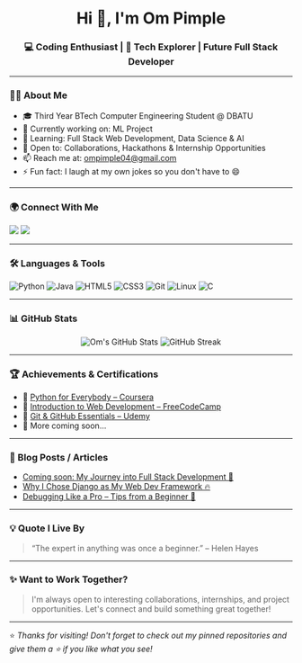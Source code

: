 <!-- Profile Banner (Optional - Replace the URL with your custom banner image) -->
<!-- <p align="center">
  <img src="https://readme-landing-banner-placeholder.com/banner.png" alt="Om Pimple Banner" width="100%">
</p> -->

<h1 align="center">Hi 👋, I'm Om Pimple</h1>
<h3 align="center">💻 Coding Enthusiast | 🚀 Tech Explorer | Future Full Stack Developer</h3>

---

### 👨‍💻 About Me

- 🎓 Third Year BTech Computer Engineering Student @ DBATU  
- 🔭 Currently working on: ML Project  
- 🌱 Learning: Full Stack Web Development, Data Science & AI  
- 🤝 Open to: Collaborations, Hackathons & Internship Opportunities  
- 📫 Reach me at: [ompimple04@gmail.com](mailto:ompimple04@gmail.com)  
- ⚡ Fun fact: I laugh at my own jokes so you don't have to 😄  

---

### 🌍 Connect With Me

<p align="left">
  <a href="https://github.com/OmPimple26" target="_blank"><img src="https://img.shields.io/badge/GitHub-000?style=for-the-badge&logo=github&logoColor=white"/></a>
  <a href="https://www.linkedin.com/in/om-pimple-0042822b3" target="_blank"><img src="https://img.shields.io/badge/LinkedIn-0A66C2?style=for-the-badge&logo=linkedin&logoColor=white"/></a>
  <!-- Add your portfolio when ready -->
  <!-- <a href="https://your-portfolio.com" target="_blank"><img src="https://img.shields.io/badge/Portfolio-FF5722?style=for-the-badge&logo=internet-explorer&logoColor=white"/></a> -->
</p>

---

### 🛠️ Languages & Tools

![Python](https://img.shields.io/badge/Python-3776AB?style=flat-square&logo=python&logoColor=white)
![Java](https://img.shields.io/badge/Java-007396?style=flat-square&logo=java&logoColor=white)
![HTML5](https://img.shields.io/badge/HTML5-E34F26?style=flat-square&logo=html5&logoColor=white)
![CSS3](https://img.shields.io/badge/CSS3-1572B6?style=flat-square&logo=css3&logoColor=white)
![Git](https://img.shields.io/badge/Git-F05032?style=flat-square&logo=git&logoColor=white)
![Linux](https://img.shields.io/badge/Linux-FCC624?style=flat-square&logo=linux&logoColor=black)
![C](https://img.shields.io/badge/C-00599C?style=flat-square&logo=c&logoColor=white)

---

### 📊 GitHub Stats

<p align="center">
  <img src="https://github-readme-stats.vercel.app/api?username=OmPimple26&show_icons=true&theme=tokyonight&hide_border=true" alt="Om's GitHub Stats"/>
  <img src="https://github-readme-streak-stats.herokuapp.com/?user=OmPimple26&theme=tokyonight&hide_border=true" alt="GitHub Streak"/>
</p>

---

### 🏆 Achievements & Certifications

- 📜 [Python for Everybody – Coursera](#)  
- 📜 [Introduction to Web Development – FreeCodeCamp](#)  
- 📜 [Git & GitHub Essentials – Udemy](#)  
- 📜 More coming soon...

---

### 📝 Blog Posts / Articles

<!-- Add real links later -->
- [Coming soon: My Journey into Full Stack Development 🚀](#)
- [Why I Chose Django as My Web Dev Framework 🔥](#)
- [Debugging Like a Pro – Tips from a Beginner 🧠](#)

---

### 💡 Quote I Live By

> “The expert in anything was once a beginner.” – Helen Hayes

---

### ✨ Want to Work Together?

> I'm always open to interesting collaborations, internships, and project opportunities. Let's connect and build something great together!

---

⭐ *Thanks for visiting! Don't forget to check out my pinned repositories and give them a ⭐ if you like what you see!*
